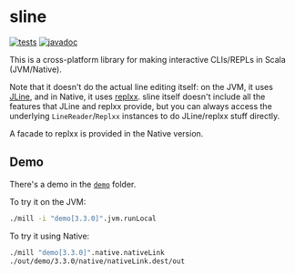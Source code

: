 # sline

[![tests](https://github.com/ysthakur/sline/actions/workflows/test.yml/badge.svg)](https://github.com/ysthakur/sline/actions/workflows/test.yml)
[![javadoc](https://javadoc.io/badge2/io.github.ysthakur/sline_3/javadoc.svg)](https://javadoc.io/doc/io.github.ysthakur/sline_3)

This is a cross-platform library for making interactive CLIs/REPLs in Scala
(JVM/Native).

Note that it doesn't do the actual line editing itself: on the JVM, it uses
[JLine], and in Native, it uses [replxx]. sline itself doesn't include all the
features that JLine and replxx provide, but you can always access the underlying
`LineReader`/`Replxx` instances to do JLine/replxx stuff directly.

A facade to replxx is provided in the Native version.

## Demo

There's a demo in the [`demo`](./demo) folder.

To try it on the JVM:

```sh
./mill -i "demo[3.3.0]".jvm.runLocal
```

To try it using Native:

```sh
./mill "demo[3.3.0]".native.nativeLink
./out/demo/3.3.0/native/nativeLink.dest/out
```

[JLine]: https://github.com/jline/jline3
[replxx]: https://github.com/AmokHuginnsson/replxx/
